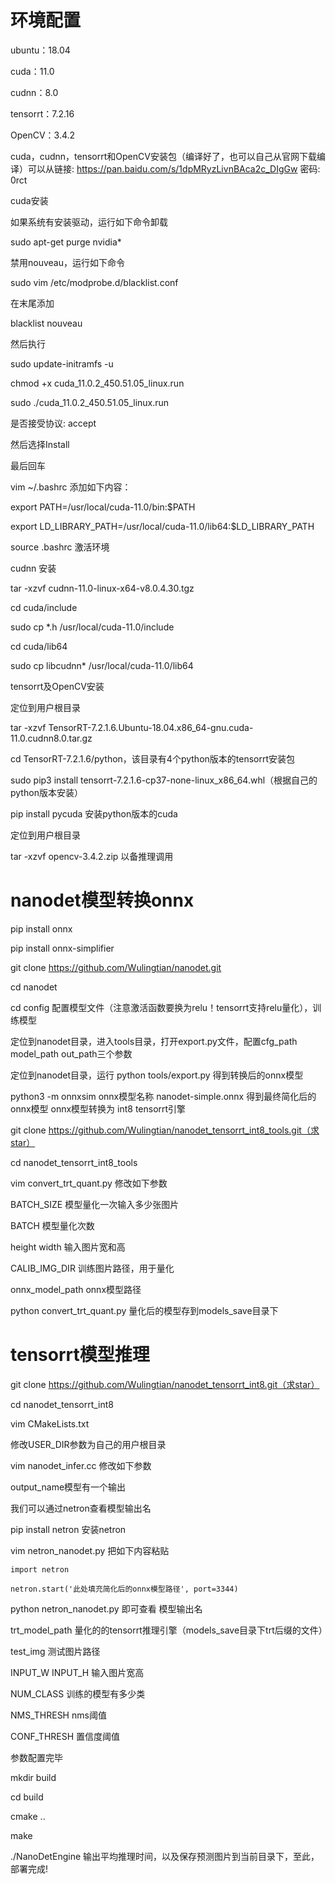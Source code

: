 # 环境配置

ubuntu：18.04

cuda：11.0

cudnn：8.0

tensorrt：7.2.16

OpenCV：3.4.2

cuda，cudnn，tensorrt和OpenCV安装包（编译好了，也可以自己从官网下载编译）可以从链接: https://pan.baidu.com/s/1dpMRyzLivnBAca2c_DIgGw 密码: 0rct

cuda安装

如果系统有安装驱动，运行如下命令卸载

sudo apt-get purge nvidia*

禁用nouveau，运行如下命令

sudo vim /etc/modprobe.d/blacklist.conf

在末尾添加

blacklist nouveau

然后执行

sudo update-initramfs -u

chmod +x cuda_11.0.2_450.51.05_linux.run

sudo ./cuda_11.0.2_450.51.05_linux.run

是否接受协议: accept

然后选择Install

最后回车

vim ~/.bashrc 添加如下内容：

export PATH=/usr/local/cuda-11.0/bin:$PATH

export LD_LIBRARY_PATH=/usr/local/cuda-11.0/lib64:$LD_LIBRARY_PATH

source .bashrc 激活环境

cudnn 安装

tar -xzvf cudnn-11.0-linux-x64-v8.0.4.30.tgz

cd cuda/include

sudo cp *.h /usr/local/cuda-11.0/include

cd cuda/lib64

sudo cp libcudnn* /usr/local/cuda-11.0/lib64

tensorrt及OpenCV安装

定位到用户根目录

tar -xzvf TensorRT-7.2.1.6.Ubuntu-18.04.x86_64-gnu.cuda-11.0.cudnn8.0.tar.gz

cd TensorRT-7.2.1.6/python，该目录有4个python版本的tensorrt安装包

sudo pip3 install tensorrt-7.2.1.6-cp37-none-linux_x86_64.whl（根据自己的python版本安装）

pip install pycuda 安装python版本的cuda

定位到用户根目录

tar -xzvf opencv-3.4.2.zip 以备推理调用

# nanodet模型转换onnx

pip install onnx

pip install onnx-simplifier

git clone https://github.com/Wulingtian/nanodet.git

cd nanodet

cd config 配置模型文件（注意激活函数要换为relu！tensorrt支持relu量化），训练模型

定位到nanodet目录，进入tools目录，打开export.py文件，配置cfg_path model_path out_path三个参数

定位到nanodet目录，运行 python tools/export.py 得到转换后的onnx模型

python3 -m onnxsim onnx模型名称 nanodet-simple.onnx 得到最终简化后的onnx模型
onnx模型转换为 int8 tensorrt引擎

git clone https://github.com/Wulingtian/nanodet_tensorrt_int8_tools.git（求star）

cd nanodet_tensorrt_int8_tools

vim convert_trt_quant.py 修改如下参数

BATCH_SIZE 模型量化一次输入多少张图片

BATCH 模型量化次数

height width 输入图片宽和高

CALIB_IMG_DIR 训练图片路径，用于量化

onnx_model_path onnx模型路径

python convert_trt_quant.py 量化后的模型存到models_save目录下

# tensorrt模型推理

git clone https://github.com/Wulingtian/nanodet_tensorrt_int8.git（求star）

cd nanodet_tensorrt_int8

vim CMakeLists.txt

修改USER_DIR参数为自己的用户根目录

vim nanodet_infer.cc 修改如下参数

output_name模型有一个输出

我们可以通过netron查看模型输出名

pip install netron 安装netron

vim netron_nanodet.py 把如下内容粘贴

    import netron

    netron.start('此处填充简化后的onnx模型路径', port=3344)

python netron_nanodet.py 即可查看 模型输出名

trt_model_path 量化的的tensorrt推理引擎（models_save目录下trt后缀的文件）

test_img 测试图片路径

INPUT_W INPUT_H 输入图片宽高

NUM_CLASS 训练的模型有多少类

NMS_THRESH nms阈值

CONF_THRESH 置信度阈值

参数配置完毕

mkdir build

cd build

cmake ..

make

./NanoDetEngine 输出平均推理时间，以及保存预测图片到当前目录下，至此，部署完成!
